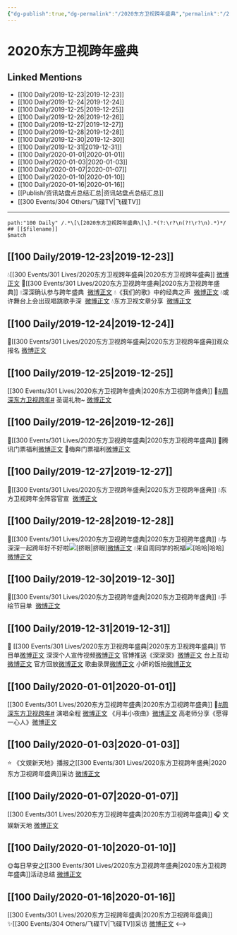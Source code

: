 ```yaml
---
{"dg-publish":true,"dg-permalink":"/2020东方卫视跨年盛典","permalink":"/2020东方卫视跨年盛典/","created":"2023-04-01T20:22:35.000+08:00","updated":"2023-04-10T16:03:41.000+08:00"}
---
```


# 2020东方卫视跨年盛典

## Linked Mentions
- [[100 Daily/2019-12-23\|2019-12-23]]
- [[100 Daily/2019-12-24\|2019-12-24]]
- [[100 Daily/2019-12-25\|2019-12-25]]
- [[100 Daily/2019-12-26\|2019-12-26]]
- [[100 Daily/2019-12-27\|2019-12-27]]
- [[100 Daily/2019-12-28\|2019-12-28]]
- [[100 Daily/2019-12-30\|2019-12-30]]
- [[100 Daily/2019-12-31\|2019-12-31]]
- [[100 Daily/2020-01-01\|2020-01-01]]
- [[100 Daily/2020-01-03\|2020-01-03]]
- [[100 Daily/2020-01-07\|2020-01-07]]
- [[100 Daily/2020-01-10\|2020-01-10]]
- [[100 Daily/2020-01-16\|2020-01-16]]
- [[Publish/资讯站盘点总结汇总\|资讯站盘点总结汇总]]
- [[300 Events/304 Others/飞碟TV\|飞碟TV]]


---

```expander
path:"100 Daily" /.*\[\[2020东方卫视跨年盛典\]\].*(?:\r?\n(?!\r?\n).*)*/
## [[$filename]]
$match
```
## [[100 Daily/2019-12-23\|2019-12-23]]
💧[[300 Events/301 Lives/2020东方卫视跨年盛典\|2020东方卫视跨年盛典]] [微博正文](https://m.weibo.cn/6466290670/4452790258509203)
🌠[[300 Events/301 Lives/2020东方卫视跨年盛典\|2020东方卫视跨年盛典]]
💧深深确认参与跨年盛典  [微博正文](https://m.weibo.cn/6466290670/4452624306759952)
💧《我们的歌》中的经典之声  [微博正文](https://m.weibo.cn/6466290670/4452686688194284)
💧或许舞台上会出现唱跳歌手深  [微博正文](https://m.weibo.cn/6466290670/4452700399587702)
💧东方卫视文章分享  [微博正文](https://m.weibo.cn/6466290670/4452709421635536)
## [[100 Daily/2019-12-24\|2019-12-24]]
🎄[[300 Events/301 Lives/2020东方卫视跨年盛典\|2020东方卫视跨年盛典]]观众报名
[微博正文](https://m.weibo.cn/6466290670/4453033482225744)
## [[100 Daily/2019-12-25\|2019-12-25]]
[[300 Events/301 Lives/2020东方卫视跨年盛典\|2020东方卫视跨年盛典]]
🌿[#周深东方卫视跨年#](https://s.weibo.com/weibo?q=%23%E5%91%A8%E6%B7%B1%E4%B8%9C%E6%96%B9%E5%8D%AB%E8%A7%86%E8%B7%A8%E5%B9%B4%23) 圣诞礼物~
[微博正文](https://m.weibo.cn/6466290670/4453439218439484)
## [[100 Daily/2019-12-26\|2019-12-26]]
🧣[[300 Events/301 Lives/2020东方卫视跨年盛典\|2020东方卫视跨年盛典]]
🍵腾讯门票福利[微博正文](https://m.weibo.cn/6466290670/4453811852272998)
🍵梅奔门票福利[微博正文](https://m.weibo.cn/6466290670/4453878491585622)
## [[100 Daily/2019-12-27\|2019-12-27]]
🌠[[300 Events/301 Lives/2020东方卫视跨年盛典\|2020东方卫视跨年盛典]]
💧东方卫视跨年全阵容官宣  [微博正文](https://m.weibo.cn/6466290670/4454058943523349)
## [[100 Daily/2019-12-28\|2019-12-28]]
🌠[[300 Events/301 Lives/2020东方卫视跨年盛典\|2020东方卫视跨年盛典]]
💧与深深一起跨年好不好啦![[挤眼\|挤眼]](https://face.t.sinajs.cn/t4/appstyle/expression/ext/normal/43/2018new_jiyan_org.png "[挤眼]")[微博正文](https://m.weibo.cn/6466290670/4454416385612502)
💧来自周同学的祝福![[哈哈\|哈哈]](https://face.t.sinajs.cn/t4/appstyle/expression/ext/normal/8f/2018new_haha_org.png "[哈哈]")[微博正文](https://m.weibo.cn/6466290670/4454543422984660)
## [[100 Daily/2019-12-30\|2019-12-30]]
🌠[[300 Events/301 Lives/2020东方卫视跨年盛典\|2020东方卫视跨年盛典]]
💧手绘节目单  [微博正文](https://m.weibo.cn/6466290670/4455239564410913)
## [[100 Daily/2019-12-31\|2019-12-31]]
🎉 [[300 Events/301 Lives/2020东方卫视跨年盛典\|2020东方卫视跨年盛典]]
节目单[微博正文](https://m.weibo.cn/6466290670/4455502400258814)
深深个人宣传视频[微博正文](https://m.weibo.cn/6466290670/4455616598471393)
官博推送《深深深》[微博正文](https://m.weibo.cn/6466290670/4455690045684784)
台上互动[微博正文](https://m.weibo.cn/6466290670/4455692183808357)
官方回放[微博正文](https://m.weibo.cn/6466290670/4455696428709334)
歌曲录屏[微博正文](https://m.weibo.cn/6466290670/4455698655756298)
小妍的饭拍[微博正文](https://m.weibo.cn/6466290670/4455699326998852)
## [[100 Daily/2020-01-01\|2020-01-01]]
[[300 Events/301 Lives/2020东方卫视跨年盛典\|2020东方卫视跨年盛典]]
🌟[#周深东方卫视跨年#](https://s.weibo.com/weibo?q=%23%E5%91%A8%E6%B7%B1%E4%B8%9C%E6%96%B9%E5%8D%AB%E8%A7%86%E8%B7%A8%E5%B9%B4%23)
演唱全程 [微博正文](https://weibo.com/6466290670/IntIh1Cvz)
《月半小夜曲》[微博正文](https://weibo.com/6466290670/InswUbNDc)
高老师分享《愿得一心人》[微博正文](https://weibo.com/6466290670/Inr1pdQc1)
## [[100 Daily/2020-01-03\|2020-01-03]]
⭐ 《文娱新天地》播报之[[300 Events/301 Lives/2020东方卫视跨年盛典\|2020东方卫视跨年盛典]]采访
[微博正文](https://m.weibo.cn/6466290670/4456729452074845)
## [[100 Daily/2020-01-07\|2020-01-07]]
[[300 Events/301 Lives/2020东方卫视跨年盛典\|2020东方卫视跨年盛典]]
🎧 文娱新天地 [微博正文](https://m.weibo.cn/6466290670/4458252462656622)

## [[100 Daily/2020-01-10\|2020-01-10]]
 🌞每日早安之[[300 Events/301 Lives/2020东方卫视跨年盛典\|2020东方卫视跨年盛典]]活动总结
[微博正文](https://m.weibo.cn/6466290670/4459106485749950)
## [[100 Daily/2020-01-16\|2020-01-16]]
[[300 Events/301 Lives/2020东方卫视跨年盛典\|2020东方卫视跨年盛典]]
✨[[300 Events/304 Others/飞碟TV\|飞碟TV]]采访 [微博正文](https://m.weibo.cn/6466290670/4461431380805864)
<-->
